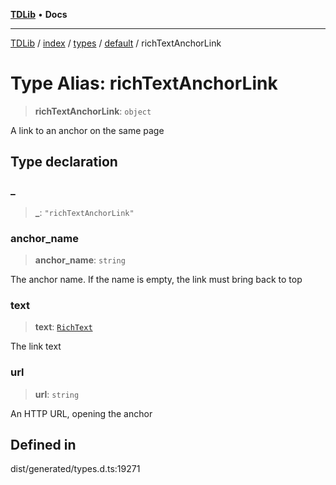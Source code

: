 [**TDLib**](../../../../../../README.md) • **Docs**

***

[TDLib](../../../../../../modules.md) / [index](../../../../../README.md) / [types](../../../README.md) / [default](../README.md) / richTextAnchorLink

# Type Alias: richTextAnchorLink

> **richTextAnchorLink**: `object`

A link to an anchor on the same page

## Type declaration

### \_

> **\_**: `"richTextAnchorLink"`

### anchor\_name

> **anchor\_name**: `string`

The anchor name. If the name is empty, the link must bring back to top

### text

> **text**: [`RichText`](RichText.md)

The link text

### url

> **url**: `string`

An HTTP URL, opening the anchor

## Defined in

dist/generated/types.d.ts:19271
